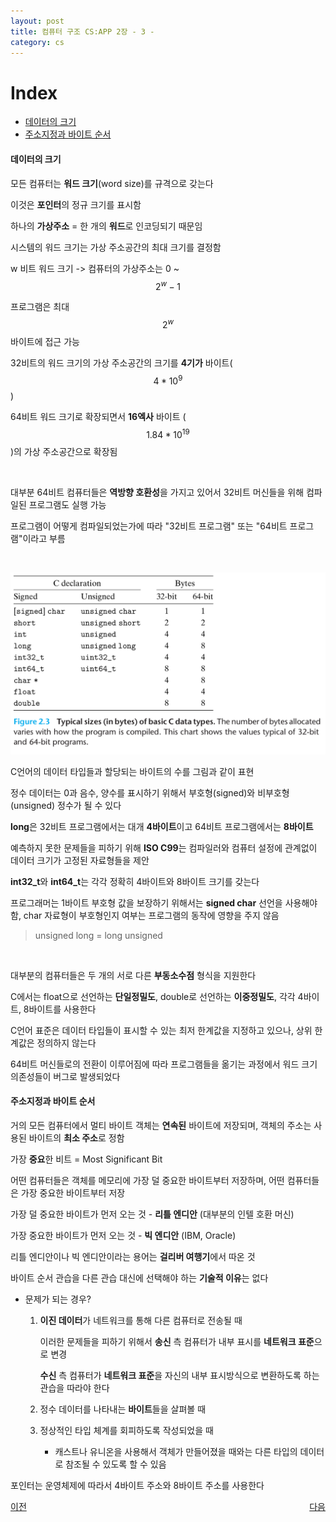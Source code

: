 ```yaml
---
layout: post
title: 컴퓨터 구조 CS:APP 2장 - 3 -
category: cs
---
```


# Index
- [데이터의 크기](#데이터의-크기)
- [주소지정과 바이트 순서](#주소지정과-바이트-순서)

#### 데이터의 크기

  모든 컴퓨터는 **워드 크기**(word size)를 규격으로 갖는다

  이것은 **포인터**의 정규 크기를 표시함

  하나의 **가상주소** = 한 개의 **워드**로 인코딩되기 때문임

  시스템의 워드 크기는 가상 주소공간의 최대 크기를 결정함

  w 비트 워드 크기 -> 컴퓨터의 가상주소는 0 ~ $$ 2^w - 1 $$

  프로그램은 최대 $$ 2^w $$ 바이트에 접근 가능

  32비트의 워드 크기의 가상 주소공간의 크기를 **4기가** 바이트($$4 * 10^9$$)

  64비트 워드 크기로 확장되면서 **16엑사** 바이트 ($$1.84 * 10^{19}$$)의 가상 주소공간으로 확장됨

  &nbsp;

  대부분 64비트 컴퓨터들은 **역방향 호환성**을 가지고 있어서 32비트 머신들을 위해 컴파일된 프로그램도 실행 가능

  프로그램이 어떻게 컴파일되었는가에 따라 "32비트 프로그램" 또는 "64비트 프로그램"이라고 부름

  &nbsp;

  ![C 언어에서 숫자 데이터 타입들의 크기](/assets/images/cs/cs-app/cs-app-02-03-01.png)

  C언어의 데이터 타입들과 할당되는 바이트의 수를 그림과 같이 표현

  정수 데이터는 0과 음수, 양수를 표시하기 위해서 부호형(signed)와 비부호형(unsigned) 정수가 될 수 있다

  **long**은 32비트 프로그램에서는 대개 **4바이트**이고 64비트 프로그램에서는 **8바이트**

  예측하지 못한 문제들을 피하기 위해 **ISO C99**는 컴파일러와 컴퓨터 설정에 관계없이 데이터 크기가 고정된 자료형들을 제안

  **int32_t**와 **int64_t**는 각각 정확히 4바이트와 8바이트 크기를 갖는다

  프로그래머는 1바이트 부호형 값을 보장하기 위해서는 **signed char** 선언을 사용해야 함, char 자료형이 부호형인지 여부는 프로그램의 동작에 영향을 주지 않음

  > unsigned long = long unsigned

  &nbsp;

  대부분의 컴퓨터들은 두 개의 서로 다른 **부동소수점** 형식을 지원한다
  
  C에서는 float으로 선언하는 **단일정밀도**, double로 선언하는 **이중정밀도**, 각각 4바이트, 8바이트를 사용한다

  C언어 표준은 데이터 타입들이 표시할 수 있는 최저 한계값을 지정하고 있으나, 상위 한계값은 정의하지 않는다

  64비트 머신들로의 전환이 이루어짐에 따라 프로그램들을 옮기는 과정에서 워드 크기 의존성들이 버그로 발생되었다

#### 주소지정과 바이트 순서

  거의 모든 컴퓨터에서 멀티 바이트 객체는 **연속된** 바이트에 저장되며, 객체의 주소는 사용된 바이트의 **최소 주소**로 정함

  가장 **중요**한 비트 = Most Significant Bit

  어떤 컴퓨터들은 객체를 메모리에 가장 덜 중요한 바이트부터 저장하며, 어떤 컴퓨터들은 가장 중요한 바이트부터 저장

  가장 덜 중요한 바이트가 먼저 오는 것 - **리틀 엔디안** (대부분의 인텔 호환 머신)

  가장 중요한 바이트가 먼저 오는 것 - **빅 엔디안** (IBM, Oracle)

  리틀 엔디안이나 빅 엔디안이라는 용어는 **걸리버 여행기**에서 따온 것

  바이트 순서 관습을 다른 관습 대신에 선택해야 하는 **기술적 이유**는 없다

  - 문제가 되는 경우?

    1. **이진 데이터**가 네트워크를 통해 다른 컴퓨터로 전송될 때  

       이러한 문제들을 피하기 위해서 **송신** 측 컴퓨터가 내부 표시를 **네트워크 표준**으로 변경  

       **수신** 측 컴퓨터가 **네트워크 표준**을 자신의 내부 표시방식으로 변환하도록 하는 관습을 따라야 한다

    2. 정수 데이터를 나타내는 **바이트**들을 살펴볼 때
    
    3. 정상적인 타입 체계를 회피하도록 작성되었을 때 
        
        - 캐스트나 유니온을 사용해서 객체가 만들어졌을 때와는 다른 타입의 데이터로 참조될 수 있도록 할 수 있음  

포인터는 운영체제에 따라서 4바이트 주소와 8바이트 주소를 사용한다


<p style="display: flex; justify-content: space-between;">
  <a href="cs-02-02.html">이전</a>
  <a href="cs-02-04.html">다음</a>
</p>
